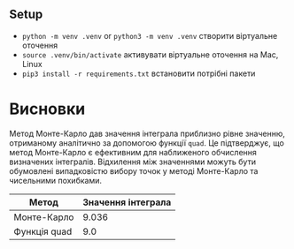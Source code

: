 ## Setup

- `python -m venv .venv` or `python3 -m venv .venv` створити віртуальне оточення
- `source .venv/bin/activate` активувати віртуальне оточення на Mac, Linux
- `pip3 install -r requirements.txt` встановити потрібні пакети

# Висновки

Метод Монте-Карло дав значення інтеграла приблизно рівне значенню, отриманому аналітично за допомогою функції `quad`. Це підтверджує, що метод Монте-Карло є ефективним для наближеного обчислення визначених інтегралів. Відхилення між значеннями можуть бути обумовлені випадковістю вибору точок у методі Монте-Карло та чисельними похибками.

| Метод          | Значення інтеграла  |
|----------------|---------------------|
| Монте-Карло    | 9.036               |
| Функція quad   | 9.0                 |

